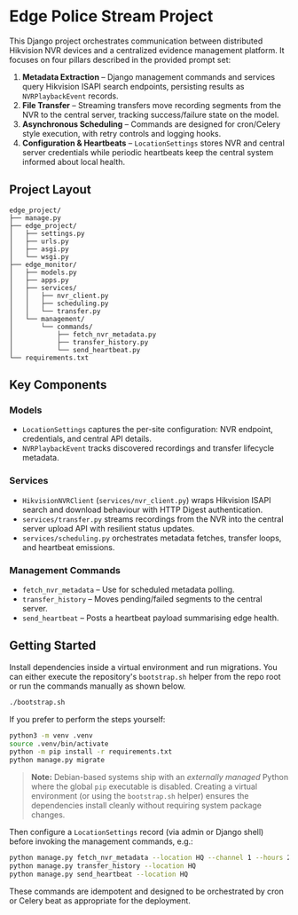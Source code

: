 # Edge Police Stream Project

This Django project orchestrates communication between distributed Hikvision NVR devices and a centralized evidence management platform. It focuses on four pillars described in the provided prompt set:

1. **Metadata Extraction** – Django management commands and services query Hikvision ISAPI search endpoints, persisting results as `NVRPlaybackEvent` records.
2. **File Transfer** – Streaming transfers move recording segments from the NVR to the central server, tracking success/failure state on the model.
3. **Asynchronous Scheduling** – Commands are designed for cron/Celery style execution, with retry controls and logging hooks.
4. **Configuration & Heartbeats** – `LocationSettings` stores NVR and central server credentials while periodic heartbeats keep the central system informed about local health.

## Project Layout

```
edge_project/
├── manage.py
├── edge_project/
│   ├── settings.py
│   ├── urls.py
│   ├── asgi.py
│   └── wsgi.py
├── edge_monitor/
│   ├── models.py
│   ├── apps.py
│   ├── services/
│   │   ├── nvr_client.py
│   │   ├── scheduling.py
│   │   └── transfer.py
│   └── management/
│       └── commands/
│           ├── fetch_nvr_metadata.py
│           ├── transfer_history.py
│           └── send_heartbeat.py
└── requirements.txt
```

## Key Components

### Models

- `LocationSettings` captures the per-site configuration: NVR endpoint, credentials, and central API details.
- `NVRPlaybackEvent` tracks discovered recordings and transfer lifecycle metadata.

### Services

- `HikvisionNVRClient` (`services/nvr_client.py`) wraps Hikvision ISAPI search and download behaviour with HTTP Digest authentication.
- `services/transfer.py` streams recordings from the NVR into the central server upload API with resilient status updates.
- `services/scheduling.py` orchestrates metadata fetches, transfer loops, and heartbeat emissions.

### Management Commands

- `fetch_nvr_metadata` – Use for scheduled metadata polling.
- `transfer_history` – Moves pending/failed segments to the central server.
- `send_heartbeat` – Posts a heartbeat payload summarising edge health.

## Getting Started

Install dependencies inside a virtual environment and run migrations. You can
either execute the repository's `bootstrap.sh` helper from the repo root or run
the commands manually as shown below.

```bash
./bootstrap.sh
```

If you prefer to perform the steps yourself:

```bash
python3 -m venv .venv
source .venv/bin/activate
python -m pip install -r requirements.txt
python manage.py migrate
```

> **Note:** Debian-based systems ship with an *externally managed* Python where the
> global `pip` executable is disabled. Creating a virtual environment (or using
> the `bootstrap.sh` helper) ensures the dependencies install cleanly without
> requiring system package changes.

Then configure a `LocationSettings` record (via admin or Django shell) before invoking the management commands, e.g.:

```bash
python manage.py fetch_nvr_metadata --location HQ --channel 1 --hours 2
python manage.py transfer_history --location HQ
python manage.py send_heartbeat --location HQ
```

These commands are idempotent and designed to be orchestrated by cron or Celery beat as appropriate for the deployment.
